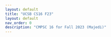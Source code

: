 ```yaml
---
layout: default
title: "UCSB CS16 F23"
layout: default
nav_order: 0
description: "CMPSC 16 for Fall 2023 (Majedi)"
---
```



